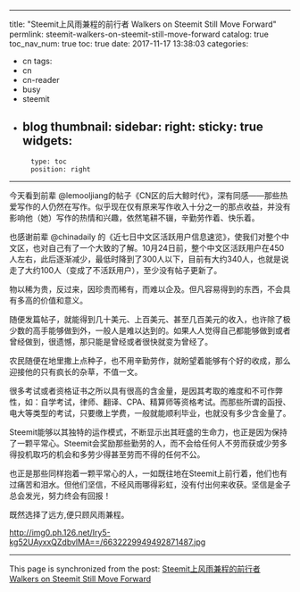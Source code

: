 
---
title: "Steemit上风雨兼程的前行者 Walkers on Steemit Still Move Forward"
permlink: steemit-walkers-on-steemit-still-move-forward
catalog: true
toc_nav_num: true
toc: true
date: 2017-11-17 13:38:03
categories:
- cn
tags:
- cn
- cn-reader
- busy
- steemit
- blog
thumbnail: 
sidebar:
    right:
        sticky: true
widgets:
    -
        type: toc
        position: right
---


今天看到前辈 @lemooljiang的帖子《CN区的后大鲸时代》，深有同感——那些热爱写作的人仍然在写作。似乎现在仅有原来写作收入十分之一的那点收益，并没有影响他（她）写作的热情和兴趣，依然笔耕不辍，辛勤劳作着、快乐着。

也感谢前辈 @chinadaily 的《近七日中文区活跃用户信息速览》，使我们对整个中文区，也对自己有了一个大致的了解。10月24日前，整个中文区活跃用户在450人左右，此后逐渐减少，最低时降到了300人以下，目前有大约340人，也就是说走了大约100人（变成了不活跃用户），至少没有帖子更新了。

物以稀为贵，反过来，因珍贵而稀有，而难以企及。但凡容易得到的东西，不会具有多高的价值和意义。

随便发篇帖子，就能得到几十美元、上百美元、甚至几百美元的收入，也许除了极少数的高手能够做到外，一般人是难以达到的。如果人人觉得自己都能够做到或者曾经做到，很遗憾，那只能是曾经或者很快就变为曾经了。

农民随便在地里撒上点种子，也不用辛勤劳作，就盼望着能够有个好的收成，那么迎接他的只有疯长的杂草，不值一文。

很多考试或者资格证书之所以具有很高的含金量，是因其考取的难度和不可作弊性，如：自学考试，律师、翻译、CPA、精算师等资格考试。而那些所谓的函授、电大等类型的考试，只要缴上学费，一般就能顺利毕业，也就没有多少含金量了。

Steemit能够以其独特的运作模式，不断显示出其旺盛的生命力，也正是因为保持了一颗平常心。Steemit会奖励那些勤劳的人，而不会给任何人不劳而获或少劳多得投机取巧的机会和多劳少得甚至劳而不得的任何不公。

也正是那些同样抱着一颗平常心的人，一如既往地在Steemit上前行着，他们也有过痛苦和泪水。但他们坚信，不经风雨哪得彩虹，没有付出何来收获。坚信是金子总会发光，努力终会有回报！

既然选择了远方,便只顾风雨兼程。

http://img0.ph.126.net/Iry5-kg52UAyxxQZdbvlMA==/6632229949492871487.jpg

- - -

This page is synchronized from the post: [Steemit上风雨兼程的前行者 Walkers on Steemit Still Move Forward](https://steemit.com/@bring/steemit-walkers-on-steemit-still-move-forward)
